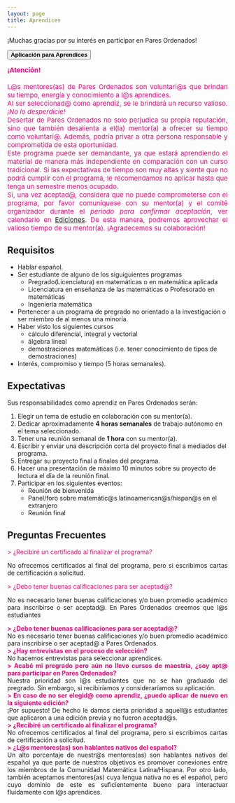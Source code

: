 ```yaml
---
layout: page
title: Aprendices
---
```


¡Muchas gracias por su interés en participar en Pares Ordenados!

<span onclick="window.open('https://duke.qualtrics.com/jfe/form/SV_cYXr4wk1a92dObY')" style="cursor: pointer">
    <button class="button1"><b>Aplicación para Aprendices</b></button>
</span>

<div style="text-align: justify">
<div style="color: #ED0974">
<p style="font-size: 15px" style="line-height: 110%">
<b>¡Atención!</b>
<br>
<br>
L@s mentores(as) de Pares Ordenados son voluntari@s que brindan su tiempo, energía y conocimiento a l@s aprendices.
<br>
Al ser seleccionad@ como aprendiz, se le brindará un recurso valioso. <i>¡No lo desperdicie!</i> 
<br>
Desertar de Pares Ordenados no solo perjudica su propia reputación, sino que también desalienta a el(la) mentor(a) a ofrecer su tiempo como voluntari@. Además, podría privar a otra persona responsable y comprometida de esta oportunidad. 
<br>
Este programa puede ser demandante, ya que estará aprendiendo el material de manera más independiente en comparación con un curso tradicional. Si las expectativas de tiempo son muy altas y siente que no podrá cumplir con el programa, le recomendamos no aplicar hasta que tenga un semestre menos ocupado. 
<br>
Si, una vez aceptad@, considera que no puede comprometerse con el programa, por favor comuníquese con su mentor(a) y el comité organizador durante el <i>periodo para confirmar aceptación</i>, ver calendario en <a href="{{ '/ediciones' | prepend: site.baseurl }}">Ediciones</a>. De esta manera, podremos aprovechar el valioso tiempo de su mentor(a). ¡Agradecemos su colaboración!
</p>
</div>
</div>

## Requisitos
- Hablar español.
- Ser estudiante de alguno de los siguiguientes programas
    - Pregrado(Licenciatura) en matemáticas o en matemática aplicada
    - Licenciatura en enseñanza de las matemáticas o Profesorado en matemáticas
    - Ingeniería matemática
- Pertenecer a un programa de pregrado no orientado a la investigación o ser miembro de al menos una minoría.
- Haber visto los siguientes cursos
    - cálculo diferencial, integral y vectorial
    - álgebra lineal
    - demostraciones matemáticas (i.e. tener conocimiento de tipos de demostraciones)
- Interés, compromiso y tiempo (5 horas semanales).

## Expectativas
Sus responsabilidades como aprendiz en Pares Ordenados serán:
1. Elegir un tema de estudio en colaboración con su mentor(a).
2. Dedicar aproximadamente <b>4 horas semanales</b> de trabajo autónomo en el tema seleccionado.
3. Tener una reunión semanal de <b>1 hora</b> con su mentor(a).
4. Escribir y enviar una descripción corta del proyecto final a mediados del programa.
5. Entregar su proyecto final a finales del programa.
6. Hacer una presentación de máximo 10 minutos sobre su proyecto de lectura el día de la reunión final.
7. Participar en los siguientes eventos:
    - Reunión de bienvenida
    - Panel/foro sobre matemátic@s latinoamerican@s/hispan@s en el extranjero
    - Reunión final

## Preguntas Frecuentes

<div style="text-align: justify">
<p style="color:#ED0974;">> ¿Recibiré un certificado al finalizar el programa?</p> No ofrecemos certificados al final del programa, pero si escribimos cartas de certificación a solicitud.

<p style="color:#ED0974;">> ¿Debo tener buenas calificaciones para ser aceptad@?</p>
<p>
No es necesario tener buenas calificaciones y/o buen promedio académico para inscribirse o ser aceptad@. En Pares Ordenados creemos que l@s estudiantes 
</p>
</div>


<div style="text-align: justify">
<p>
<div style="color: #ED0974">
    <b>> ¿Debo tener buenas calificaciones para ser aceptad@?</b>
</div>
No es necesario tener buenas calificaciones y/o buen promedio académico para inscribirse o ser aceptad@ a Pares Ordenados.
<br>

<div style="color: #ED0974">
    <b>> ¿Hay entrevistas en el proceso de selección?</b>
</div>
No hacemos entrevistas para seleccionar aprendices.
<br>

<div style="color: #ED0974">
    <b>> Acabé mi pregrado pero aún no llevo cursos de maestría, ¿soy apt@ para participar en Pares Ordenados?</b>
</div>
Nuestra prioridad son l@s estudiantes que no se han graduado del pregrado. Sin embargo, si recibiríamos y consideraríamos su aplicación. 
<br>

<div style="color: #ED0974">
    <b>> En caso de no ser elegid@ como aprendiz, ¿puedo aplicar de nuevo en la siguiente edición?</b>
</div>
¡Por supuesto! De hecho le damos cierta prioridad a aquell@s estudiantes que aplicaron a una edición previa y no fueron aceptad@s.
<br>

<div style="color: #ED0974">
    <b>> ¿Recibiré un certificado al finalizar el programa?</b>
</div>
No ofrecemos certificados al final del programa, pero si escribimos cartas de certificación a solicitud.
<br>

<div style="color: #ED0974">
    <b>> ¿L@s mentores(as) son hablantes nativos del español?</b>
</div>
Un alto porcentaje de nuestr@s mentores(as) son hablantes nativos del español ya que parte de nuestros objetivos es promover conexiones entre los miembros de la Comunidad Matemática Latina/Hispana. 
Por otro lado, también aceptamos mentores(as) cuya lengua nativa no es el español, pero cuyo dominio de este es suficientemente bueno para interactuar fluidamente con l@s aprendices.
<br>
</p>
</div>

